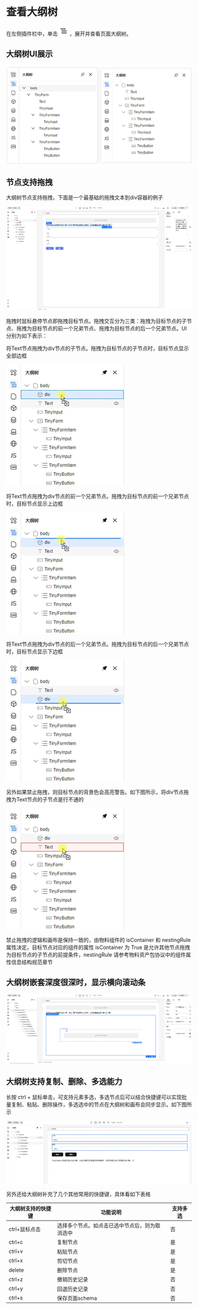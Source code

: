# 查看大纲树

在左侧插件栏中，单击![大纲树插件图标](./imgs/icon-tree.png)，展开并查看页面大纲树。

##  大纲树UI展示
   ![outline-tree-1](./imgs/outline-tree-1.png)

## 节点支持拖拽

大纲树节点支持拖拽，下面是一个最基础的拖拽文本到div容器的例子

   ![outline-tree-2](./imgs/outline-tree-2.gif)

拖拽时鼠标悬停节点即拖拽目标节点。拖拽交互分为三类：拖拽为目标节点的子节点、拖拽为目标节点的前一个兄弟节点、拖拽为目标节点的后一个兄弟节点。UI分别为如下表示：

将Text节点拖拽为div节点的子节点。拖拽为目标节点的子节点时，目标节点显示全部边框

   ![outline-tree-3](./imgs/outline-tree-3.png)

将Text节点拖拽为div节点的前一个兄弟节点。拖拽为目标节点的前一个兄弟节点时，目标节点显示上边框

   ![outline-tree-4](./imgs/outline-tree-4.png)

将Text节点拖拽为div节点的后一个兄弟节点。拖拽为目标节点的后一个兄弟节点时，目标节点显示下边框

   ![outline-tree-5](./imgs/outline-tree-5.png)

另外如果禁止拖拽，则目标节点的背景色会高亮警告。如下图所示，将div节点拖拽为Text节点的子节点是行不通的

   ![outline-tree-6](./imgs/outline-tree-6.png)

禁止拖拽的逻辑和画布是保持一致的，由物料组件的 isContainer 和 nestingRule 属性决定。目标节点对应的组件的属性 isContainer 为 True 是允许其他节点拖拽为目标节点的子节点的前提条件，nestingRule 请参考物料资产包协议中的组件属性信息结构规范章节

## 大纲树嵌套深度很深时，显示横向滚动条

   ![outline-tree-7](./imgs/outline-tree-7.gif)

## 大纲树支持复制、删除、多选能力

长按 ctrl + 鼠标单击，可支持元素多选，多选节点后可以结合快捷键可以实现批量复制、粘贴、删除操作，多选选中的节点在大纲树和画布会同步显示。如下图所示

   ![outline-tree-8](./imgs/outline-tree-8.png)

另外还给大纲树补充了几个其他常用的快捷键，具体看如下表格


| 大纲树支持的快捷键  | 功能说明 | 支持多选 |
| --------- | -------- | ------------- |
| ctrl+鼠标点击 | 选择多个节点。如点击已选中节点后，则为取消选中       | 否 |
| ctrl+c       | 复制节点           | 是 |
| ctrl+v       | 粘贴节点           | 是 |
| ctrl+x       | 剪切节点           | 是 |
| delete       | 删除节点           | 是 |
| ctrl+z       | 撤销历史记录       | 否 |
| ctrl+y       | 回退历史记录       | 否 |
| ctrl+s       | 保存页面schema     | 否 |



